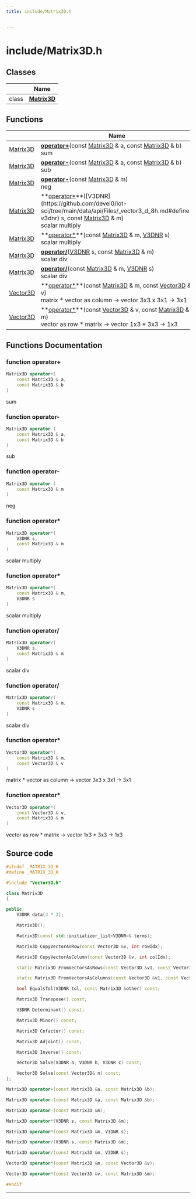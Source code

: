 ```yaml
---
title: include/Matrix3D.h


---
```


# include/Matrix3D.h








## Classes

|                | Name           |
| -------------- | -------------- |
| class | **[Matrix3D](https://github.com/devel0/iot-sci/tree/main/data/api/Classes/class_matrix3_d.md)**  |




## Functions

|                | Name           |
| -------------- | -------------- |
| [Matrix3D](https://github.com/devel0/iot-sci/tree/main/data/api/Classes/class_matrix3_d.md) | **[operator+](https://github.com/devel0/iot-sci/tree/main/data/api/Files/_matrix3_d_8h.md#function-operator+)**(const [Matrix3D](https://github.com/devel0/iot-sci/tree/main/data/api/Classes/class_matrix3_d.md) & a, const [Matrix3D](https://github.com/devel0/iot-sci/tree/main/data/api/Classes/class_matrix3_d.md) & b) <br>sum  |
| [Matrix3D](https://github.com/devel0/iot-sci/tree/main/data/api/Classes/class_matrix3_d.md) | **[operator-](https://github.com/devel0/iot-sci/tree/main/data/api/Files/_matrix3_d_8h.md#function-operator-)**(const [Matrix3D](https://github.com/devel0/iot-sci/tree/main/data/api/Classes/class_matrix3_d.md) & a, const [Matrix3D](https://github.com/devel0/iot-sci/tree/main/data/api/Classes/class_matrix3_d.md) & b) <br>sub  |
| [Matrix3D](https://github.com/devel0/iot-sci/tree/main/data/api/Classes/class_matrix3_d.md) | **[operator-](https://github.com/devel0/iot-sci/tree/main/data/api/Files/_matrix3_d_8h.md#function-operator-)**(const [Matrix3D](https://github.com/devel0/iot-sci/tree/main/data/api/Classes/class_matrix3_d.md) & m) <br>neg  |
| [Matrix3D](https://github.com/devel0/iot-sci/tree/main/data/api/Classes/class_matrix3_d.md) | **[operator*](https://github.com/devel0/iot-sci/tree/main/data/api/Files/_matrix3_d_8h.md#function-operator*)**([V3DNR](https://github.com/devel0/iot-sci/tree/main/data/api/Files/_vector3_d_8h.md#define-v3dnr) s, const [Matrix3D](https://github.com/devel0/iot-sci/tree/main/data/api/Classes/class_matrix3_d.md) & m) <br>scalar multiply  |
| [Matrix3D](https://github.com/devel0/iot-sci/tree/main/data/api/Classes/class_matrix3_d.md) | **[operator*](https://github.com/devel0/iot-sci/tree/main/data/api/Files/_matrix3_d_8h.md#function-operator*)**(const [Matrix3D](https://github.com/devel0/iot-sci/tree/main/data/api/Classes/class_matrix3_d.md) & m, [V3DNR](https://github.com/devel0/iot-sci/tree/main/data/api/Files/_vector3_d_8h.md#define-v3dnr) s) <br>scalar multiply  |
| [Matrix3D](https://github.com/devel0/iot-sci/tree/main/data/api/Classes/class_matrix3_d.md) | **[operator/](https://github.com/devel0/iot-sci/tree/main/data/api/Files/_matrix3_d_8h.md#function-operator/)**([V3DNR](https://github.com/devel0/iot-sci/tree/main/data/api/Files/_vector3_d_8h.md#define-v3dnr) s, const [Matrix3D](https://github.com/devel0/iot-sci/tree/main/data/api/Classes/class_matrix3_d.md) & m) <br>scalar div  |
| [Matrix3D](https://github.com/devel0/iot-sci/tree/main/data/api/Classes/class_matrix3_d.md) | **[operator/](https://github.com/devel0/iot-sci/tree/main/data/api/Files/_matrix3_d_8h.md#function-operator/)**(const [Matrix3D](https://github.com/devel0/iot-sci/tree/main/data/api/Classes/class_matrix3_d.md) & m, [V3DNR](https://github.com/devel0/iot-sci/tree/main/data/api/Files/_vector3_d_8h.md#define-v3dnr) s) <br>scalar div  |
| [Vector3D](https://github.com/devel0/iot-sci/tree/main/data/api/Classes/class_vector3_d.md) | **[operator*](https://github.com/devel0/iot-sci/tree/main/data/api/Files/_matrix3_d_8h.md#function-operator*)**(const [Matrix3D](https://github.com/devel0/iot-sci/tree/main/data/api/Classes/class_matrix3_d.md) & m, const [Vector3D](https://github.com/devel0/iot-sci/tree/main/data/api/Classes/class_vector3_d.md) & v) <br>matrix * vector as column -> vector 3x3 x 3x1 -> 3x1  |
| [Vector3D](https://github.com/devel0/iot-sci/tree/main/data/api/Classes/class_vector3_d.md) | **[operator*](https://github.com/devel0/iot-sci/tree/main/data/api/Files/_matrix3_d_8h.md#function-operator*)**(const [Vector3D](https://github.com/devel0/iot-sci/tree/main/data/api/Classes/class_vector3_d.md) & v, const [Matrix3D](https://github.com/devel0/iot-sci/tree/main/data/api/Classes/class_matrix3_d.md) & m) <br>vector as row * matrix -> vector 1x3 * 3x3 -> 1x3  |








## Functions Documentation

### function operator+

```cpp
Matrix3D operator+(
    const Matrix3D & a,
    const Matrix3D & b
)
```

sum 




























### function operator-

```cpp
Matrix3D operator-(
    const Matrix3D & a,
    const Matrix3D & b
)
```

sub 




























### function operator-

```cpp
Matrix3D operator-(
    const Matrix3D & m
)
```

neg 




























### function operator*

```cpp
Matrix3D operator*(
    V3DNR s,
    const Matrix3D & m
)
```

scalar multiply 




























### function operator*

```cpp
Matrix3D operator*(
    const Matrix3D & m,
    V3DNR s
)
```

scalar multiply 




























### function operator/

```cpp
Matrix3D operator/(
    V3DNR s,
    const Matrix3D & m
)
```

scalar div 




























### function operator/

```cpp
Matrix3D operator/(
    const Matrix3D & m,
    V3DNR s
)
```

scalar div 




























### function operator*

```cpp
Vector3D operator*(
    const Matrix3D & m,
    const Vector3D & v
)
```

matrix * vector as column -> vector 3x3 x 3x1 -> 3x1 




























### function operator*

```cpp
Vector3D operator*(
    const Vector3D & v,
    const Matrix3D & m
)
```

vector as row * matrix -> vector 1x3 * 3x3 -> 1x3 
































## Source code

```cpp
#ifndef _MATRIX_3D_H
#define _MATRIX_3D_H

#include "Vector3D.h"

class Matrix3D
{

public:
    V3DNR data[3 * 3];

    Matrix3D();

    Matrix3D(const std::initializer_list<V3DNR>& terms);

    Matrix3D CopyVectorAsRow(const Vector3D &v, int rowIdx);

    Matrix3D CopyVectorAsColumn(const Vector3D &v, int colIdx);

    static Matrix3D FromVectorsAsRows(const Vector3D &v1, const Vector3D &v2, const Vector3D &v3);

    static Matrix3D FromVectorsAsColumns(const Vector3D &v1, const Vector3D &v2, const Vector3D &v3);

    bool EqualsTol(V3DNR tol, const Matrix3D &other) const;

    Matrix3D Transpose() const;

    V3DNR Determinant() const;

    Matrix3D Minor() const;

    Matrix3D Cofactor() const;

    Matrix3D Adjoint() const;

    Matrix3D Inverse() const;

    Vector3D Solve(V3DNR a, V3DNR b, V3DNR c) const;

    Vector3D Solve(const Vector3D& n) const;
};

Matrix3D operator+(const Matrix3D &a, const Matrix3D &b);

Matrix3D operator-(const Matrix3D &a, const Matrix3D &b);

Matrix3D operator-(const Matrix3D &m);

Matrix3D operator*(V3DNR s, const Matrix3D &m);

Matrix3D operator*(const Matrix3D &m, V3DNR s);

Matrix3D operator/(V3DNR s, const Matrix3D &m);

Matrix3D operator/(const Matrix3D &m, V3DNR s);

Vector3D operator*(const Matrix3D &m, const Vector3D &v);

Vector3D operator*(const Vector3D &v, const Matrix3D &m);

#endif
```


-------------------------------


